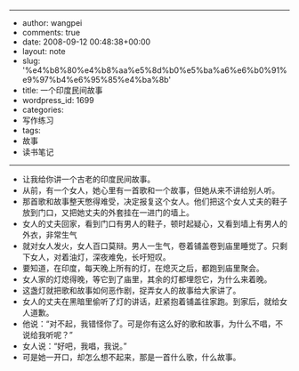 - --
- author: wangpei
- comments: true
- date: 2008-09-12 00:48:38+00:00
- layout: note
- slug: '%e4%b8%80%e4%b8%aa%e5%8d%b0%e5%ba%a6%e6%b0%91%e9%97%b4%e6%95%85%e4%ba%8b'
- title: 一个印度民间故事
- wordpress_id: 1699
- categories:
- 写作练习
- tags:
- 故事
- 读书笔记
- --
- 让我给你讲一个古老的印度民间故事。
- 从前，有一个女人，她心里有一首歌和一个故事，但她从来不讲给别人听。
- 那首歌和故事整天憋得难受，决定报复这个女人。他们把这个女人丈夫的鞋子放到门口，又把她丈夫的外套挂在一进门的墙上。
- 女人的丈夫回家，看到门口有男人的鞋子，顿时起疑心，又看到墙上有男人的外衣，非常生气
- 就对女人发火，女人百口莫辩。男人一生气，卷着铺盖卷到庙里睡觉了。只剩下女人，对着油灯，深夜难免，长吁短叹。
- 要知道，在印度，每天晚上所有的灯，在熄灭之后，都跑到庙里聚会。
- 女人家的灯熄得晚，等它到了庙里，其余的灯都埋怨它，为什么来着晚。
- 这盏灯就把歌和故事如何恶作剧，捉弄女人的故事给大家讲了。
- 女人的丈夫在黑暗里偷听了灯的讲话，赶紧抱着铺盖往家跑。到家后，就给女人道歉。
- 他说：“对不起，我错怪你了。可是你有这么好的歌和故事，为什么不唱，不说给我听呢？”
- 女人说：“好吧，我唱，我说。”
- 可是她一开口，却怎么想不起来，那是一首什么歌，什么故事。
